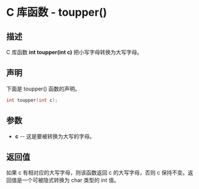 # C 库函数 - toupper()

## 描述

C 库函数 **int toupper(int c)** 把小写字母转换为大写字母。

## 声明

下面是 toupper() 函数的声明。

```c
int toupper(int c);
```

## 参数

- **c** --  这是要被转换为大写的字母。

## 返回值

如果 c 有相对应的大写字母，则该函数返回 c 的大写字母，否则 c 保持不变。返回值是一个可被隐式转换为 char 类型的 int 值。